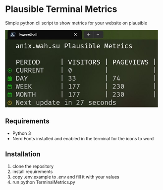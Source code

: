# Plausible Terminal Metrics

Simple python cli script to show metrics for your website on plausible

![./interface.jpg](./interface.jpg)

## Requirements

- Python 3
- Nerd Fonts installed and enabled in the terminal for the icons to word

## Installation

1. clone the repository
2. install requirements
3. copy .env.example to .env and fill it with your values
4. run python TerminalMetrics.py
